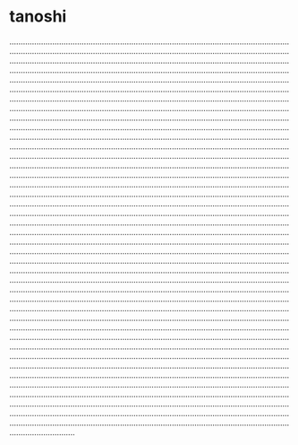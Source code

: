 # tanoshi

.........................................................................................................................................................................................................................................................................................................................................................................................................................................................................................................................................................................................................................................................................................................................................................................................................................................................................................................................................................................................................................................................................................................................................................................................................................................................................................................................................................................................................................................................................................................................................................................................................................................................................................................................................................................................................................................................................................................................................................................................................................................................................................................................................................................................................................................................................................................................................................................................................................................................................................................................................................................................................................................................................................................................................................................................................................................................................................................................................................................................................................................................................................................................................................................................................................................................................................................................................................................................................................................................................................................................................................................................................................................................................................................................................................................................................................................................................................................................................................................................................................................................................................................................................................................................................................................................................................................................................................................................................................................................................................................................................................................................................................................................................................................................................................................................................................................................................................................................................................................................................................................................................................................................................................................................................................................................................................................................
